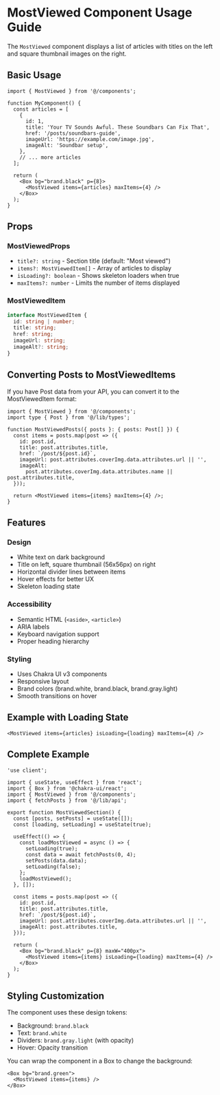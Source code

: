 # MostViewed Component Usage Guide

The `MostViewed` component displays a list of articles with titles on the left and square thumbnail images on the right.

## Basic Usage

```tsx
import { MostViewed } from '@/components';

function MyComponent() {
  const articles = [
    {
      id: 1,
      title: 'Your TV Sounds Awful. These Soundbars Can Fix That',
      href: '/posts/soundbars-guide',
      imageUrl: 'https://example.com/image.jpg',
      imageAlt: 'Soundbar setup',
    },
    // ... more articles
  ];

  return (
    <Box bg="brand.black" p={8}>
      <MostViewed items={articles} maxItems={4} />
    </Box>
  );
}
```

## Props

### MostViewedProps

- `title?: string` - Section title (default: "Most viewed")
- `items?: MostViewedItem[]` - Array of articles to display
- `isLoading?: boolean` - Shows skeleton loaders when true
- `maxItems?: number` - Limits the number of items displayed

### MostViewedItem

```typescript
interface MostViewedItem {
  id: string | number;
  title: string;
  href: string;
  imageUrl: string;
  imageAlt?: string;
}
```

## Converting Posts to MostViewedItems

If you have Post data from your API, you can convert it to the MostViewedItem format:

```tsx
import { MostViewed } from '@/components';
import type { Post } from '@/lib/types';

function MostViewedPosts({ posts }: { posts: Post[] }) {
  const items = posts.map(post => ({
    id: post.id,
    title: post.attributes.title,
    href: `/post/${post.id}`,
    imageUrl: post.attributes.coverImg.data.attributes.url || '',
    imageAlt:
      post.attributes.coverImg.data.attributes.name || post.attributes.title,
  }));

  return <MostViewed items={items} maxItems={4} />;
}
```

## Features

### Design

- White text on dark background
- Title on left, square thumbnail (56x56px) on right
- Horizontal divider lines between items
- Hover effects for better UX
- Skeleton loading state

### Accessibility

- Semantic HTML (`<aside>`, `<article>`)
- ARIA labels
- Keyboard navigation support
- Proper heading hierarchy

### Styling

- Uses Chakra UI v3 components
- Responsive layout
- Brand colors (brand.white, brand.black, brand.gray.light)
- Smooth transitions on hover

## Example with Loading State

```tsx
<MostViewed items={articles} isLoading={loading} maxItems={4} />
```

## Complete Example

```tsx
'use client';

import { useState, useEffect } from 'react';
import { Box } from '@chakra-ui/react';
import { MostViewed } from '@/components';
import { fetchPosts } from '@/lib/api';

export function MostViewedSection() {
  const [posts, setPosts] = useState([]);
  const [loading, setLoading] = useState(true);

  useEffect(() => {
    const loadMostViewed = async () => {
      setLoading(true);
      const data = await fetchPosts(0, 4);
      setPosts(data.data);
      setLoading(false);
    };
    loadMostViewed();
  }, []);

  const items = posts.map(post => ({
    id: post.id,
    title: post.attributes.title,
    href: `/post/${post.id}`,
    imageUrl: post.attributes.coverImg.data.attributes.url || '',
    imageAlt: post.attributes.title,
  }));

  return (
    <Box bg="brand.black" p={8} maxW="400px">
      <MostViewed items={items} isLoading={loading} maxItems={4} />
    </Box>
  );
}
```

## Styling Customization

The component uses these design tokens:

- Background: `brand.black`
- Text: `brand.white`
- Dividers: `brand.gray.light` (with opacity)
- Hover: Opacity transition

You can wrap the component in a Box to change the background:

```tsx
<Box bg="brand.green">
  <MostViewed items={items} />
</Box>
```
